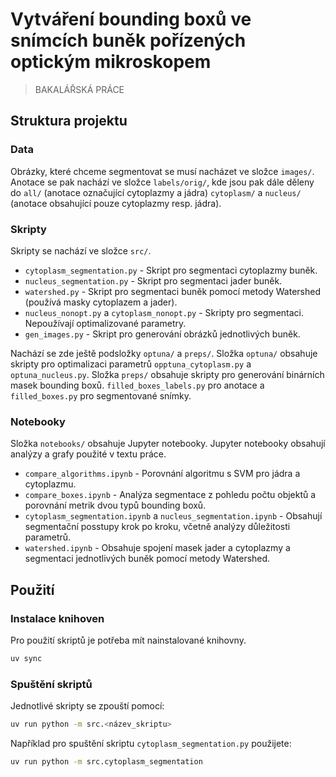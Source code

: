# Vytváření bounding boxů ve snímcích buněk pořízených optickým mikroskopem

> BAKALÁŘSKÁ PRÁCE

## Struktura projektu

### Data

Obrázky, které chceme segmentovat se musí nacházet ve složce `images/`. Anotace se pak nachází ve složce `labels/orig/`, kde jsou pak dále děleny do `all/` (anotace označující cytoplazmy a jádra) `cytoplasm/` a `nucleus/` (anotace obsahující pouze cytoplazmy resp. jádra).

### Skripty

Skripty se nachází ve složce `src/`.

- `cytoplasm_segmentation.py` - Skript pro segmentaci cytoplazmy buněk.
- `nucleus_segmentation.py` - Skript pro segmentaci jader buněk.
- `watershed.py` - Skript pro segmentaci buněk pomocí metody Watershed (používá masky cytoplazem a jader).
- `nucleus_nonopt.py` a `cytoplasm_nonopt.py` - Skripty pro segmentaci. Nepoužívají optimalizované parametry.
- `gen_images.py` - Skript pro generování obrázků jednotlivých buněk.

Nachází se zde ještě podsložky `optuna/` a `preps/`. Složka `optuna/` obsahuje skripty pro optimalizaci parametrů `opptuna_cytoplasm.py` a `optuna_nucleus.py`. Složka `preps/` obsahuje skripty pro generování binárních masek bounding boxů. `filled_boxes_labels.py` pro anotace a `filled_boxes.py` pro segmentované snímky.

### Notebooky

Složka `notebooks/` obsahuje Jupyter notebooky.
Jupyter notebooky obsahují analýzy a grafy použité v textu práce.

- `compare_algorithms.ipynb` - Porovnání algoritmu s SVM pro jádra a cytoplazmu.
- `compare_boxes.ipynb` - Analýza segmentace z pohledu počtu objektů a porovnání metrik dvou typů bounding boxů.
- `cytoplasm_segmentation.ipynb` a `nucleus_segmentation.ipynb` - Obsahují segmentační posstupy krok po kroku, včetně analýzy důležitosti parametrů.
- `watershed.ipynb` - Obsahuje spojení masek jader a cytoplazmy a segmentaci jednotlivých buněk pomocí metody Watershed.

## Použití

### Instalace knihoven

Pro použití skriptů je potřeba mít nainstalované knihovny.

```bash
uv sync
```

### Spuštění skriptů

Jednotlivé skripty se zpouští pomocí:

```bash
uv run python -m src.<název_skriptu>
```
Například pro spuštění skriptu `cytoplasm_segmentation.py` použijete:

```bash
uv run python -m src.cytoplasm_segmentation
```